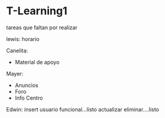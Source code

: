 # T-Learning1
tareas que faltan por realizar



lewis:
horario

Canelita:
- Material de apoyo

Mayer:
- Anuncios
- Foro
- Info Centro

Edwin:
insert usuario funcional...listo
actualizar
eliminar....listo